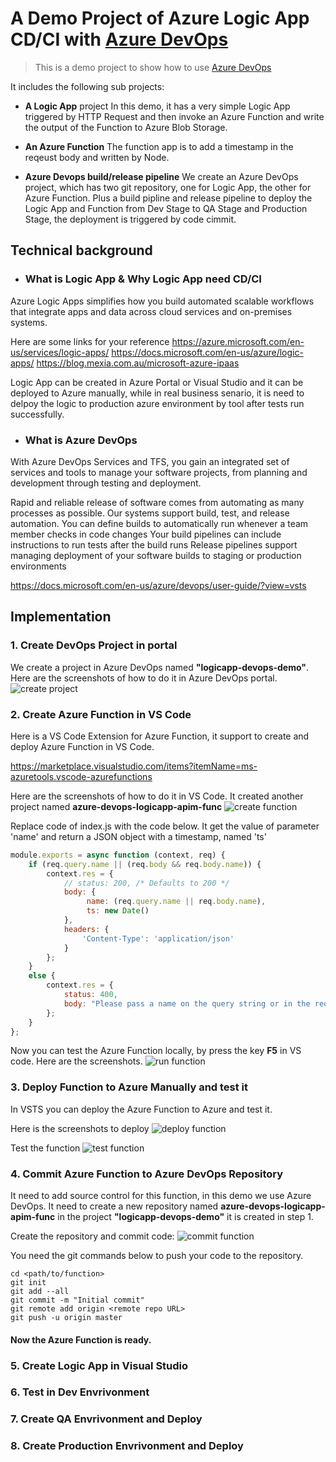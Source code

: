 # A Demo Project of Azure Logic App CD/CI with [Azure DevOps](https://azure.microsoft.com/en-us/services/devops/)
> This is a demo project to show how to use [Azure DevOps](https://azure.microsoft.com/en-us/services/devops/)

It includes the following sub projects:
- **A Logic App** project
In this demo, it has a very simple Logic App triggered by HTTP Request and then invoke an Azure Function and write the output of the Function to Azure Blob Storage.

- **An Azure Function**
The function app is to add a timestamp in the reqeust body and written by Node.

- **Azure Devops build/release pipeline**
We create an Azure DevOps project, which has two git repository, one for Logic App, the other for Azure Function. Plus a build pipline and release pipeline to deploy the Logic App and Function from Dev Stage to QA Stage and Production Stage, the deployment is triggered by code cimmit.

## Technical background 

- ### What is Logic App & Why Logic App need CD/CI
Azure Logic Apps simplifies how you build automated scalable workflows that integrate apps and data across cloud services and on-premises systems. 

Here are some links for your reference
https://azure.microsoft.com/en-us/services/logic-apps/
https://docs.microsoft.com/en-us/azure/logic-apps/
https://blog.mexia.com.au/microsoft-azure-ipaas

Logic App can be created in Azure Portal or Visual Studio and it can be deployed to Azure manually, while in real business senario, it is need to delpoy the logic to production azure environment by tool after tests run successfully.

- ### What is Azure DevOps
With Azure DevOps Services and TFS, you gain an integrated set of services and tools to manage your software projects, from planning and development through testing and deployment. 

Rapid and reliable release of software comes from automating as many processes as possible. Our systems support build, test, and release automation.
You can define builds to automatically run whenever a team member checks in code changes
Your build pipelines can include instructions to run tests after the build runs
Release pipelines support managing deployment of your software builds to staging or production environments

https://docs.microsoft.com/en-us/azure/devops/user-guide/?view=vsts


## Implementation

### 1. Create DevOps Project in portal
We create a project in Azure DevOps named **"logicapp-devops-demo"**. Here are the screenshots of how to do it in Azure DevOps portal.
![create project](/images/create-azuredevops-project.gif)

### 2. Create Azure Function in VS Code
Here is a VS Code Extension for Azure Function, it support to create and deploy Azure Function in VS Code.

https://marketplace.visualstudio.com/items?itemName=ms-azuretools.vscode-azurefunctions

Here are the screenshots of how to do it in VS Code.
It created another project named **azure-devops-logicapp-apim-func**
![create function](/images/create-function-vscode.gif)

Replace code of index.js with the code below. It get the value of parameter 'name' and return a JSON object with a timestamp, named 'ts'

```javascript
module.exports = async function (context, req) {
    if (req.query.name || (req.body && req.body.name)) {
        context.res = {
            // status: 200, /* Defaults to 200 */
            body: {
                 name: (req.query.name || req.body.name),
                 ts: new Date()
            },
            headers: {
                'Content-Type': 'application/json'
            }
        };
    }
    else {
        context.res = {
            status: 400,
            body: "Please pass a name on the query string or in the request body"
        };
    }
};
```

Now you can test the Azure Function locally, by press the key **F5**  in VS code. Here are the screenshots.
![run function](/images/run-function-vscode.gif)

### 3. Deploy Function to Azure Manually and test it

In VSTS you can deploy the Azure Function to Azure and test it.

Here is the screenshots to deploy
![deploy function](/images/deploy-function-vscode.gif)

Test the function
![test function](/images/test-function-azure.gif)

### 4. Commit Azure Function to Azure DevOps Repository

It need to add source control for this function, in this demo we use Azure DevOps. It need to create a new repository named **azure-devops-logicapp-apim-func** in the project **"logicapp-devops-demo"** it is created in step 1.

Create the repository and commit code:
![commit function](/images/commit-function-vsts.gif)

You need the git commands below to push your code to the repository.

```
cd <path/to/function>
git init
git add --all
git commit -m "Initial commit"
git remote add origin <remote repo URL>
git push -u origin master
```

#### Now the Azure Function is ready.

### 5. Create Logic App in Visual Studio

### 6. Test in Dev Envrivonment

### 7. Create QA Envrivonment and Deploy

### 8. Create Production Envrivonment and Deploy

